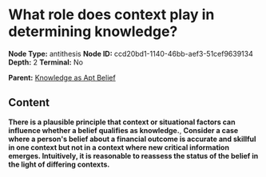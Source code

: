 # What role does context play in determining knowledge?

**Node Type:** antithesis
**Node ID:** ccd20bd1-1140-46bb-aef3-51cef9639134
**Depth:** 2
**Terminal:** No

**Parent:** [Knowledge as Apt Belief](knowledge-as-apt-belief.md)

## Content

**There is a plausible principle that context or situational factors can influence whether a belief qualifies as knowledge.**, **Consider a case where a person's belief about a financial outcome is accurate and skillful in one context but not in a context where new critical information emerges. Intuitively, it is reasonable to reassess the status of the belief in the light of differing contexts.**
